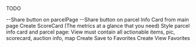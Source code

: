 TODO


--Share button on parcelPage
--Share button on parcel Info Card from main page
Create ScoreCard (The metrics at a glance that you need)
Style parcel info card and parcel page: View must contain all actionable items, pic, scorecard, auction info, map
Create Save to Favorites
Create View Favorites
